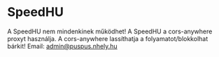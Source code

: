 # SpeedHU
A SpeedHU nem mindenkinek működhet! 
A SpeedHU a cors-anywhere proxyt használja.
A cors-anywhere lassíthatja a folyamatot/blokkolhat bárkit!
Email: admin@puspus.nhely.hu